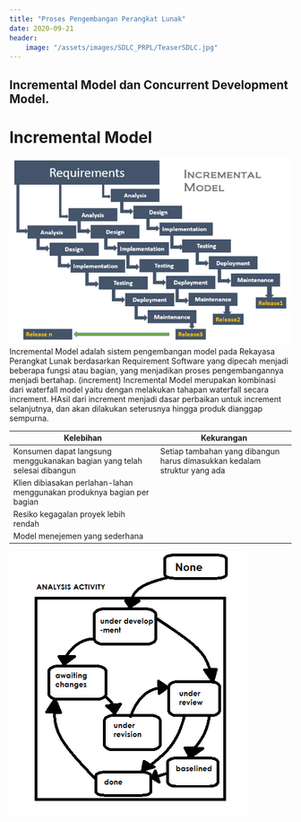 ```yaml
---
title: "Proses Pengembangan Perangkat Lunak"
date: 2020-09-21
header:
    image: "/assets/images/SDLC_PRPL/TeaserSDLC.jpg"
---
```

## Incremental Model dan Concurrent Development Model.

# Incremental Model
![GitHub Logo](/assets/images/SDLC_PRPL/IM.png)
Incremental Model adalah sistem pengembangan model pada Rekayasa Perangkat Lunak berdasarkan Requirement Software yang dipecah menjadi beberapa fungsi atau bagian, yang menjadikan proses pengembangannya menjadi bertahap. (increment)
Incremental Model merupakan kombinasi dari waterfall model yaitu dengan melakukan tahapan waterfall secara increment. HAsil dari increment menjadi dasar perbaikan untuk increment selanjutnya, dan akan dilakukan seterusnya hingga produk dianggap sempurna. 

Kelebihan | Kekurangan
------------ | -------------
Konsumen dapat langsung menggukanakan bagian yang telah selesai dibangun | Setiap tambahan yang dibangun harus dimasukkan kedalam struktur yang ada
Klien dibiasakan perlahan-lahan menggunakan produknya bagian per bagian |
Resiko kegagalan proyek lebih rendah |
Model menejemen yang sederhana | 

![GitHub Logo](/assets/images/SDLC_PRPL/CDM.png)